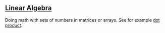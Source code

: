 ## [Linear Algebra](#linear-algebra)

Doing math with sets of numbers in matrices or arrays. See for example [dot product](#dot_product).